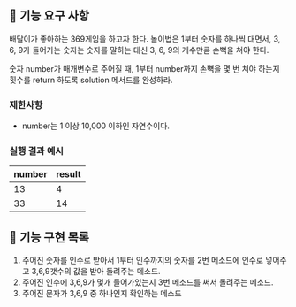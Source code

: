 ## 🚀 기능 요구 사항

배달이가 좋아하는 369게임을 하고자 한다. 놀이법은 1부터 숫자를 하나씩 대면서, 3, 6, 9가 들어가는 숫자는 숫자를 말하는 대신 3, 6, 9의 개수만큼 손뼉을 쳐야 한다.

숫자 number가 매개변수로 주어질 때, 1부터 number까지 손뼉을 몇 번 쳐야 하는지 횟수를 return 하도록 solution 메서드를 완성하라.

### 제한사항

- number는 1 이상 10,000 이하인 자연수이다.

### 실행 결과 예시

| number | result |
| --- | --- |
| 13 | 4 |
| 33 | 14 |



## 🚀 기능 구현 목록
1. 주어진 숫자를 인수로 받아서 1부터 인수까지의 숫자를 2번 메소드에 인수로 넣어주고 3,6,9갯수의 값을 받아 돌려주는 메소드.
2. 주어진 인수에 3,6,9가 몇개 들어가있는지 3번 메소드를 써서 돌려주는 메소드.
3. 주어진 문자가 3,6,9 중 하나인지 확인하는 메소드 
